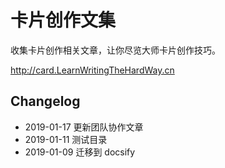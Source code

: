 # 卡片创作文集

收集卡片创作相关文章，让你尽览大师卡片创作技巧。 

http://card.LearnWritingTheHardWay.cn


## Changelog


- 2019-01-17 更新团队协作文章
- 2019-01-11 测试目录
- 2019-01-09 迁移到 docsify

